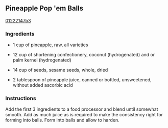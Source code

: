 ## Pineapple Pop 'em Balls

[01222147b3](http://www.food.com/recipe/pineapple-pop-em-balls-372774)

### Ingredients

 - 1 cup of pineapple, raw, all varieties

 - 12 cup of shortening confectionery, coconut (hydrogenated) and or palm kernel (hydrogenated)

 - 14 cup of seeds, sesame seeds, whole, dried

 - 2 tablespoon of pineapple juice, canned or bottled, unsweetened, without added ascorbic acid

### Instructions

Add the first 3 ingredients to a food processor and blend until somewhat smooth. Add as much juice as is required to make the consistency right for forming into balls. Form into balls and allow to harden.